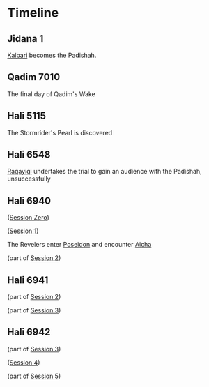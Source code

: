 # Timeline

## Jidana 1

[Kalbari](./NPCs/Kalbari.md) becomes the Padishah.

## Qadim 7010

The final day of Qadim's Wake

## Hali 5115

The Stormrider's Pearl is discovered

## Hali 6548

[Raqayiqi](./NPCs/Laminites/Raqayiqi.md) undertakes the trial to gain an audience with the Padishah, unsuccessfully

## Hali 6940

([Session Zero](./Sessions/Session0.md))

([Session 1](./Sessions/Session1.md))

The Revelers enter [Poseidon](./World/Poseidon.md) and encounter [Aicha](./NPCs/Laminites/Aicha.md)

(part of [Session 2](./Sessions/Session2.md))

## Hali 6941

(part of [Session 2](./Sessions/Session2.md))

(part of [Session 3](./Sessions/Session3.md))

## Hali 6942

(part of [Session 3](./Sessions/Session3.md))

([Session 4](./Sessions/Session4.md))

(part of [Session 5](./Sessions/Session5.md))

